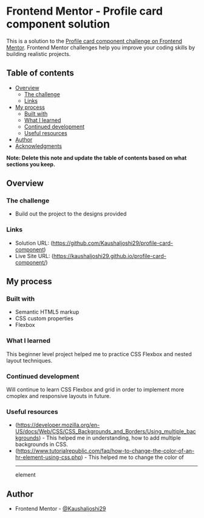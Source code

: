# Frontend Mentor - Profile card component solution

This is a solution to the [Profile card component challenge on Frontend Mentor](https://www.frontendmentor.io/challenges/profile-card-component-cfArpWshJ). Frontend Mentor challenges help you improve your coding skills by building realistic projects. 

## Table of contents

- [Overview](#overview)
  - [The challenge](#the-challenge)
  - [Links](#links)
- [My process](#my-process)
  - [Built with](#built-with)
  - [What I learned](#what-i-learned)
  - [Continued development](#continued-development)
  - [Useful resources](#useful-resources)
- [Author](#author)
- [Acknowledgments](#acknowledgments)

**Note: Delete this note and update the table of contents based on what sections you keep.**

## Overview

### The challenge

- Build out the project to the designs provided

### Links

- Solution URL: (https://github.com/Kaushaljoshi29/profile-card-component)
- Live Site URL: (https://kaushaljoshi29.github.io/profile-card-component/)

## My process

### Built with

- Semantic HTML5 markup
- CSS custom properties
- Flexbox

### What I learned
This beginner level project helped me to practice CSS Flexbox and nested layout techniques. 


### Continued development
Will continue to learn CSS Flexbox and grid in order to implement more cmoplex and responsive layouts in future.


### Useful resources

- (https://developer.mozilla.org/en-US/docs/Web/CSS/CSS_Backgrounds_and_Borders/Using_multiple_backgrounds) - This helped me in understanding, how to add multiple backgrounds in CSS.
- (https://www.tutorialrepublic.com/faq/how-to-change-the-color-of-an-hr-element-using-css.php) - This helped me to change the color of <hr> element


## Author

- Frontend Mentor - [@Kaushaljoshi29](https://www.frontendmentor.io/profile/Kaushaljoshi29)
